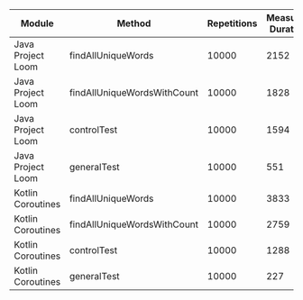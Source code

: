 | Module | Method | Repetitions | Measured Duration | Machine |
|---|---|---|---|---|
| Java Project Loom | findAllUniqueWords | 10000 | 2152 | Prototype |
| Java Project Loom | findAllUniqueWordsWithCount | 10000 | 1828 | Prototype |
| Java Project Loom | controlTest | 10000 | 1594 | Prototype |
| Java Project Loom | generalTest | 10000 | 551 | Prototype |
| Kotlin Coroutines | findAllUniqueWords | 10000 | 3833 | Prototype |
| Kotlin Coroutines | findAllUniqueWordsWithCount | 10000 | 2759 | Prototype |
| Kotlin Coroutines | controlTest | 10000 | 1288 | Prototype |
| Kotlin Coroutines | generalTest | 10000 | 227 | Prototype |
